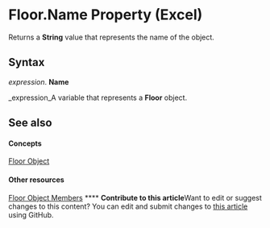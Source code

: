 
# Floor.Name Property (Excel)

Returns a  **String** value that represents the name of the object.


## Syntax

 _expression_. **Name**

 _expression_A variable that represents a  **Floor** object.


## See also


#### Concepts


 [Floor Object](74c71ca8-a0d4-f7cf-a002-5cec7a27b70d.md)
#### Other resources


 [Floor Object Members](5c7d66cd-062f-109e-a389-d566cef80c19.md)
****   **Contribute to this article**Want to edit or suggest changes to this content? You can edit and submit changes to  [this article](https://github.com/jhershey00/VBA_Excel_Test/OpenXMLCon/articles/cf57bae9-531d-74b1-d0c8-80c2d164efea.md) using GitHub.

